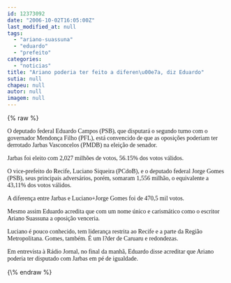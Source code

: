 ```yaml
---
id: 12373092
date: "2006-10-02T16:05:00Z"
last_modified_at: null
tags:
  - "ariano-suassuna"
  - "eduardo"
  - "prefeito"
categories:
  - "noticias"
title: "Ariano poderia ter feito a diferen\u00e7a, diz Eduardo"
sutia: null
chapeu: null
autor: null
imagem: null
---
```

{\% raw %}
<p><P><FONT face=Verdana>O deputado federal Eduardo Campos (PSB), que disputará o segundo turno com o governador Mendonça Filho (PFL), está convencido de que as oposições poderiam ter derrotado Jarbas Vasconcelos (PMDB) na eleição de senador.</FONT></P></p>
<p><P><FONT face=Verdana>Jarbas foi eleito com 2,027 milhões de votos, 56.15% dos votos válidos.</FONT></P></p>
<p><P><FONT face=Verdana>O vice-prefeito do Recife, Luciano Siqueira (PCdoB), e o deputado federal Jorge Gomes (PSB), seus principais adversários, porém, somaram 1,556 milhão, o equivalente a 43,11% dos votos válidos.</FONT></P></p>
<p><P><FONT face=Verdana>A diferença entre Jarbas e Luciano+Jorge Gomes foi de 470,5 mil votos. </FONT></P></p>
<p><P><FONT face=Verdana>Mesmo assim Eduardo acredita que com um nome único e carismático como o escritor Ariano Suassuna a oposição venceria.</FONT></P></p>
<p><P><FONT face=Verdana>Luciano é pouco conhecido, tem liderança restrita ao Recife e a parte da Região Metropolitana. Gomes, também. É um l?der de Caruaru e redondezas.</FONT></P></p>
<p><P><FONT face=Verdana>Em entrevista à Rádio Jornal, no final da manhã, Eduardo disse acreditar que Ariano poderia ter disputado com Jarbas em pé de igualdade.</FONT></P> </p>
{\% endraw %}